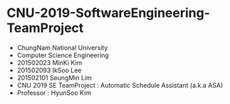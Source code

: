 # CNU-2019-SoftwareEngineering-TeamProject
- ChungNam National University
- Computer Science Engineering
- 201502023 MinKi Kim
- 201502093 IkSoo Lee
- 201502101 SeungMin Lim
- CNU 2019 SE TeamProject : Automatic Schedule Assistant (a.k.a ASA)
- Professor : HyunSoo Kim

